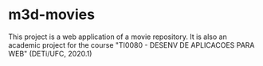 # m3d-movies
This project is a web application of a movie repository. It is also an academic project for the course "TI0080 - DESENV DE APLICACOES PARA WEB" (DETi/UFC, 2020.1)
